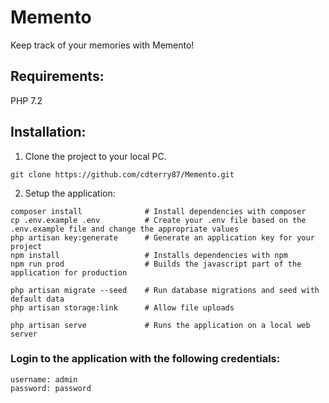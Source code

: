 # Memento
Keep track of your memories with Memento!

## Requirements:
PHP 7.2

## Installation:
1. Clone the project to your local PC.
```
git clone https://github.com/cdterry87/Memento.git
```

2. Setup the application:
```
composer install              # Install dependencies with composer
cp .env.example .env          # Create your .env file based on the .env.example file and change the appropriate values
php artisan key:generate      # Generate an application key for your project
npm install                   # Installs dependencies with npm
npm run prod                  # Builds the javascript part of the application for production

php artisan migrate --seed    # Run database migrations and seed with default data
php artisan storage:link      # Allow file uploads

php artisan serve             # Runs the application on a local web server
```

### Login to the application with the following credentials:
```
username: admin
password: password
```
